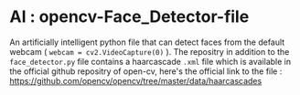 # AI : opencv-Face_Detector-file
An artificially intelligent python file that can detect faces from the default webcam ( ```webcam = cv2.VideoCapture(0)``` ). The  repositry in addition to the `face_detector.py` file contains a haarcascade `.xml` file which is available in the official github repositry of open-cv, here's the official link to the file : https://github.com/opencv/opencv/tree/master/data/haarcascades
